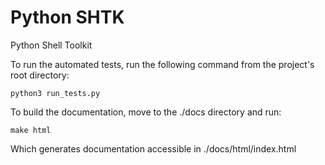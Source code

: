 # Python SHTK

Python Shell Toolkit

To run the automated tests, run the following command from the project's root
directory:

```
python3 run_tests.py
```

To build the documentation, move to the ./docs directory and run:
```
make html
```

Which generates documentation accessible in ./docs/html/index.html
